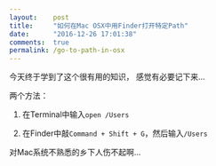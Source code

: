 ```yaml
---
layout:    post
title:     "如何在Mac OSX中用Finder打开特定Path"
date:      "2016-12-26 17:01:38"
comments:  true
permalink: /go-to-path-in-osx
---
```


今天终于学到了这个很有用的知识，
感觉有必要记下来…

<!--MORE-->


两个方法：

1. 在Terminal中输入`open /Users`

2. 在Finder中敲`Command + Shift + G`，然后输入`/Users`

对Mac系统不熟悉的乡下人伤不起啊…

